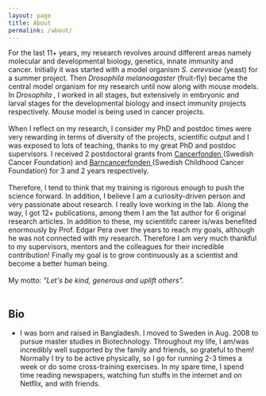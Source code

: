 ```yaml
---
layout: page
title: About
permalink: /about/
---
```


For the last 11+ years, my research revolves around different areas namely molecular and developmental biology, genetics, innate immunity and cancer. Initially it was started with a model organism <i> S. cerevsiae </i> (yeast) for a summer project. Then <i> Drosophila melanoagaster </i> (fruit-fly) became the central model organism for my research until now along with mouse models. In <i> Drosophila </i>, I worked in all stages, but extensively in embryonic and larval stages for the developmental biology and insect immunity  projects respectively. Mouse model is being used in cancer projects.
<br><br>
When I reflect on my research, I consider my PhD and postdoc times were very rewarding in terms of diversity of the projects, scientific output and I was exposed to lots of teaching, thanks to my great PhD and postdoc supervisors. I received 2 postdoctoral grants from <a href="https://www.cancerfonden.se/forskning/for-forskare/samtliga-anslagsbeslut"> Cancerfonden </a> (Swedish Cancer Foundation) and <a href="https://www.barncancerfonden.se/for-forskare/forskningsanslag/beviljade-forskningsanslag-och-tjanster/"> Barncancerfonden </a> (Swedish Childhood Cancer Foundation) for 3 and 2 years respectively. 
<br><br>
Therefore, I tend to think that my training is rigorous enough to push the science forward. In addition, I believe I am a curiosity-driven person and very passionate about research. I really love working in the lab. Along the way, I got 12+ publications, among them I am the 1st author for 6 original research articles. In addition to these, my scientitifc career is/was benefited enormously by Prof. Edgar Pera over the years to reach my goals, although he was not connected with my research. Therefore I am very much thankful to my supervisors, mentors and the colleagues for their incredible contribution! Finally my goal is to grow continuously as a scientist and become a better human being. <br><br>
My motto: <i>"Let's be kind, generous and uplift others".</i><br><br>

<h2>Bio</h2>
<ul>
<li> I was born and raised in Bangladesh. I moved to Sweden in Aug. 2008 to pursue master studies in Biotechnology. Throughout my life, I am/was incredibly well supported by the family and friends, so grateful to them! Normally I try to be active physically, so I go for running 2-3 times a week or do some cross-training exercises. In my spare time, I spend time reading newspapers, watching fun stuffs in the internet and on Netflix, and with friends.
